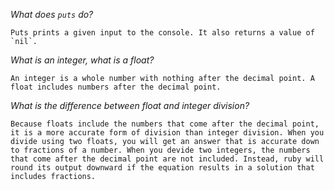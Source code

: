 _What does `puts` do?_

	Puts prints a given input to the console. It also returns a value of `nil`. 

_What is an integer, what is a float?_

	An integer is a whole number with nothing after the decimal point. A float includes numbers after the decimal point. 

_What is the difference between float and integer division?_
	
	Because floats include the numbers that come after the decimal point, it is a more accurate form of division than integer division. When you divide using two floats, you will get an answer that is accurate down to fractions of a number. When you devide two integers, the numbers that come after the decimal point are not included. Instead, ruby will round its output downward if the equation results in a solution that includes fractions. 
